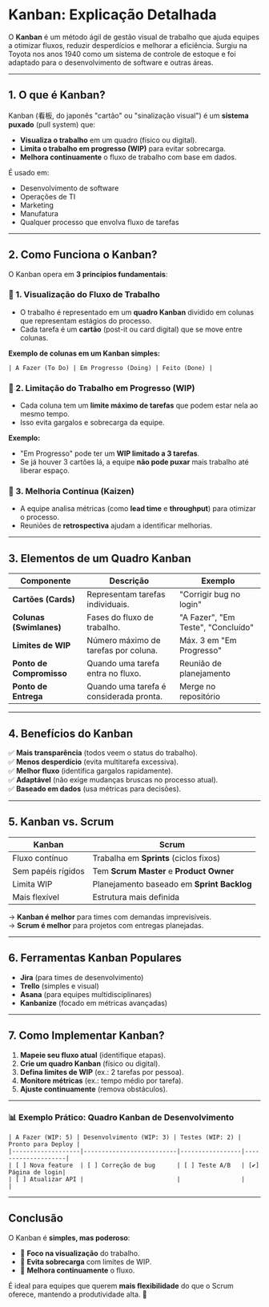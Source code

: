 # **Kanban: Explicação Detalhada**

O **Kanban** é um método ágil de gestão visual de trabalho que ajuda equipes a otimizar fluxos, reduzir desperdícios e melhorar a eficiência. Surgiu na Toyota nos anos 1940 como um sistema de controle de estoque e foi adaptado para o desenvolvimento de software e outras áreas.

---

## **1. O que é Kanban?**
Kanban (看板, do japonês "cartão" ou "sinalização visual") é um **sistema puxado** (pull system) que:
- **Visualiza o trabalho** em um quadro (físico ou digital).
- **Limita o trabalho em progresso (WIP)** para evitar sobrecarga.
- **Melhora continuamente** o fluxo de trabalho com base em dados.

É usado em:
- Desenvolvimento de software
- Operações de TI
- Marketing
- Manufatura
- Qualquer processo que envolva fluxo de tarefas

---

## **2. Como Funciona o Kanban?**
O Kanban opera em **3 princípios fundamentais**:

### **📌 1. Visualização do Fluxo de Trabalho**
- O trabalho é representado em um **quadro Kanban** dividido em colunas que representam estágios do processo.
- Cada tarefa é um **cartão** (post-it ou card digital) que se move entre colunas.

**Exemplo de colunas em um Kanban simples:**
```
| A Fazer (To Do) | Em Progresso (Doing) | Feito (Done) |
```

### **📌 2. Limitação do Trabalho em Progresso (WIP)**
- Cada coluna tem um **limite máximo de tarefas** que podem estar nela ao mesmo tempo.
- Isso evita gargalos e sobrecarga da equipe.
  
**Exemplo:**
- "Em Progresso" pode ter um **WIP limitado a 3 tarefas**.
- Se já houver 3 cartões lá, a equipe **não pode puxar** mais trabalho até liberar espaço.

### **📌 3. Melhoria Contínua (Kaizen)**
- A equipe analisa métricas (como **lead time** e **throughput**) para otimizar o processo.
- Reuniões de **retrospectiva** ajudam a identificar melhorias.

---

## **3. Elementos de um Quadro Kanban**
| Componente | Descrição | Exemplo |
|------------|-----------|---------|
| **Cartões (Cards)** | Representam tarefas individuais. | "Corrigir bug no login" |
| **Colunas (Swimlanes)** | Fases do fluxo de trabalho. | "A Fazer", "Em Teste", "Concluído" |
| **Limites de WIP** | Número máximo de tarefas por coluna. | Máx. 3 em "Em Progresso" |
| **Ponto de Compromisso** | Quando uma tarefa entra no fluxo. | Reunião de planejamento |
| **Ponto de Entrega** | Quando uma tarefa é considerada pronta. | Merge no repositório |

---

## **4. Benefícios do Kanban**
✅ **Mais transparência** (todos veem o status do trabalho).  
✅ **Menos desperdício** (evita multitarefa excessiva).  
✅ **Melhor fluxo** (identifica gargalos rapidamente).  
✅ **Adaptável** (não exige mudanças bruscas no processo atual).  
✅ **Baseado em dados** (usa métricas para decisões).  

---

## **5. Kanban vs. Scrum**
| **Kanban** | **Scrum** |
|------------|----------|
| Fluxo contínuo | Trabalha em **Sprints** (ciclos fixos) |
| Sem papéis rígidos | Tem **Scrum Master** e **Product Owner** |
| Limita WIP | Planejamento baseado em **Sprint Backlog** |
| Mais flexível | Estrutura mais definida |

→ **Kanban é melhor** para times com demandas imprevisíveis.  
→ **Scrum é melhor** para projetos com entregas planejadas.

---

## **6. Ferramentas Kanban Populares**
- **Jira** (para times de desenvolvimento)
- **Trello** (simples e visual)
- **Asana** (para equipes multidisciplinares)
- **Kanbanize** (focado em métricas avançadas)

---

## **7. Como Implementar Kanban?**
1. **Mapeie seu fluxo atual** (identifique etapas).  
2. **Crie um quadro Kanban** (físico ou digital).  
3. **Defina limites de WIP** (ex.: 2 tarefas por pessoa).  
4. **Monitore métricas** (ex.: tempo médio por tarefa).  
5. **Ajuste continuamente** (remova obstáculos).  

---

### **📊 Exemplo Prático: Quadro Kanban de Desenvolvimento**
```
| A Fazer (WIP: 5) | Desenvolvimento (WIP: 3) | Testes (WIP: 2) | Pronto para Deploy |
|-------------------|--------------------------|-----------------|--------------------|
| [ ] Nova feature  | [ ] Correção de bug      | [ ] Teste A/B   | [✔] Página de login|
| [ ] Atualizar API |                          |                 |                    |
```

---

## **Conclusão**
O Kanban é **simples, mas poderoso**:
- 🎯 **Foco na visualização** do trabalho.
- 🛑 **Evita sobrecarga** com limites de WIP.
- 🔄 **Melhora continuamente** o fluxo.

É ideal para equipes que querem **mais flexibilidade** do que o Scrum oferece, mantendo a produtividade alta. 🚀
